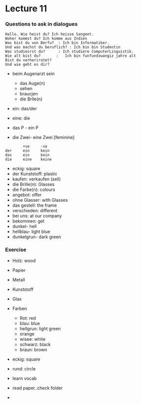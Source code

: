 # Lecture 11
### Questions to ask in dialogues
```
Hallo. Wie heist du? Ich heisse Sangeet. 
Woher kommst du? Ich komme aus Indien
Was bist du von Berfu?  : Ich bin Informatiker.
Und was machst du beruflich? : Ich bin bin Studentin
Was studiesrst du?      : Ich studiere ComputerLinguistik.
Wie alt bist du?       :   Ich bin funfundzwangiz jahre alt
Bist du verheriratet?
Und wie geht es dir?
```
- beim Augenarzt sein
    - das Auge(n)
    - sehen
    - braucjen
    - die Brlle(n)

- ein: das/der
- eine: die

- das P - ein P
- die Zwei- eine Zwei [feminine]

``` 
        +ve     -ve
der     ein     kein
das     ein     kein
die     eine    keine
```
- eckig: square
- der Kunststoff: plastic
- kaufen: verkaufen (sell)
- die Brille(n): Glasses
- die Farbe(n): colours
- angebot: offer
- ohne Glasser: with Glasses
- das gestell: the frame 
- verschieden: different
- bei uns: at our company
- bekommen: get
- dunkel- hell
- hellblau- light blue
- dunkelgrun- dark green

### Exercise
- Holz: wood
- Papier
- Metall
- Kunststoff
- Glas

- Farben
    - Rot: red
    - blau: blue
    - hellgrun: light green
    - orange
    - wisee: white
    - schwarz: black
    - braun: brown
- eckig: square
- rund: circle

- learn vocab
- read paper..check folder
- 
